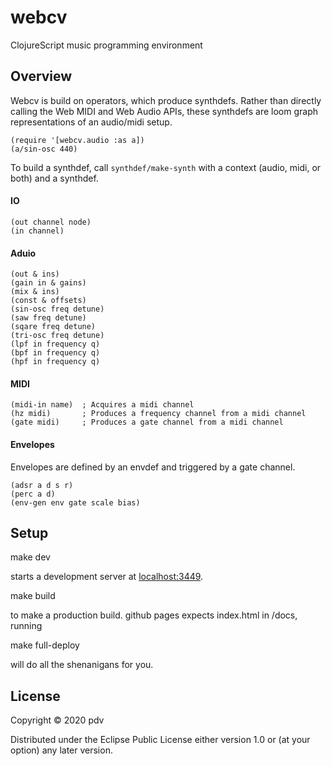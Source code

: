 # webcv

ClojureScript music programming environment

## Overview

Webcv is build on operators, which produce synthdefs. Rather than directly calling the Web MIDI and Web Audio APIs, these synthdefs are loom graph representations of an audio/midi setup.
```
(require '[webcv.audio :as a])
(a/sin-osc 440)
```
To build a synthdef, call `synthdef/make-synth` with a context (audio, midi, or both) and a synthdef.

#### IO

```
(out channel node)
(in channel)
```

#### Aduio

```
(out & ins)
(gain in & gains)
(mix & ins)
(const & offsets)
(sin-osc freq detune)
(saw freq detune)
(sqare freq detune)
(tri-osc freq detune)
(lpf in frequency q)
(bpf in frequency q)
(hpf in frequency q)
```

#### MIDI

```
(midi-in name)  ; Acquires a midi channel
(hz midi)       ; Produces a frequency channel from a midi channel
(gate midi)     ; Produces a gate channel from a midi channel
```

#### Envelopes

Envelopes are defined by an envdef and triggered by a gate channel.
```
(adsr a d s r)
(perc a d)
(env-gen env gate scale bias)
```

## Setup

   make dev 

starts a development server at [localhost:3449](http://localhost:3449/).

   make build 

to make a production build. github pages expects index.html in /docs, running

   make full-deploy

will do all the shenanigans for you.

## License

Copyright © 2020 pdv

Distributed under the Eclipse Public License either version 1.0 or (at your option) any later version.
